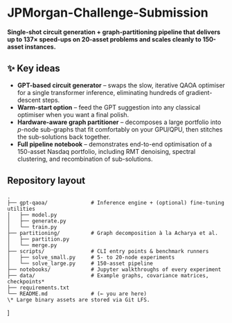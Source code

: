 # JPMorgan-Challenge-Submission

**Single-shot circuit generation + graph-partitioning pipeline that delivers up to 137× speed-ups on 20-asset problems and scales cleanly to 150-asset instances.**

## ✨ Key ideas
- **GPT-based circuit generator** – swaps the slow, iterative QAOA optimiser for a single transformer inference, eliminating hundreds of gradient-descent steps.  
- **Warm-start option** – feed the GPT suggestion into any classical optimiser when you want a final polish.  
- **Hardware-aware graph partitioner** – decomposes a large portfolio into *p*-node sub-graphs that fit comfortably on your GPU/QPU, then stitches the sub-solutions back together.  
- **Full pipeline notebook** – demonstrates end-to-end optimisation of a 150-asset Nasdaq portfolio, including RMT denoising, spectral clustering, and recombination of sub-solutions.  

## Repository layout
```
.
├── gpt-qaoa/              # Inference engine + (optional) fine-tuning utilities
│   ├── model.py
│   ├── generate.py
│   └── train.py
├── partitioning/          # Graph decomposition à la Acharya et al.
│   ├── partition.py
│   └── merge.py
├── scripts/               # CLI entry points & benchmark runners
│   ├── solve_small.py     # 5- to 20-node experiments
│   └── solve_large.py     # 150-asset pipeline
├── notebooks/             # Jupyter walkthroughs of every experiment
├── data/                  # Example graphs, covariance matrices, checkpoints*
├── requirements.txt
└── README.md              # (← you are here)
\* Large binary assets are stored via Git LFS.
```
]
```
